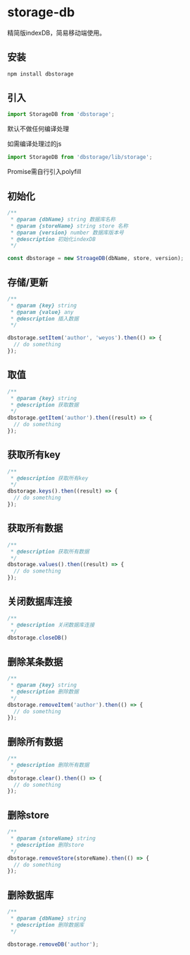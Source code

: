 # storage-db

精简版indexDB，简易移动端使用。

## 安装

```sh
npm install dbstorage
```

## 引入

```js
import StorageDB from 'dbstorage';
```

默认不做任何编译处理

如需编译处理过的js

```js
import StorageDB from 'dbstorage/lib/storage';
```

Promise需自行引入polyfill

## 初始化

```js
/**
 * @param {dbName} string 数据库名称
 * @param {storeName} string store 名称
 * @param {version} number 数据库版本号
 * @description 初始化indexDB
 */

const dbstorage = new StroageDB(dbName, store, version);
```

## 存储/更新

```js
/**
 * @param {key} string
 * @param {value} any
 * @description 插入数据
 */

dbstorage.setItem('author', 'weyos').then(() => {
  // do something
});
```

## 取值

```js
/**
 * @param {key} string
 * @description 获取数据
 */
dbstorage.getItem('author').then((result) => {
  // do something
});
```

## 获取所有key

```js
/**
 * @description 获取所有key
 */
dbstorage.keys().then((result) => {
  // do something
});
```

## 获取所有数据

```js
/**
 * @description 获取所有数据
 */
dbstorage.values().then((result) => {
  // do something
});
```

## 关闭数据库连接

```js
/**
 * @description 关闭数据库连接
 */
dbstorage.closeDB()
```

## 删除某条数据

```js
/**
 * @param {key} string
 * @description 删除数据
 */
dbstorage.removeItem('author').then(() => {
  // do something
});
```

## 删除所有数据

```js
/**
 * @description 删除所有数据
 */
dbstorage.clear().then(() => {
  // do something
});
```

## 删除store

```js
/**
 * @param {storeName} string
 * @description 删除store
 */
dbstorage.removeStore(storeName).then(() => {
  // do something
});
```

## 删除数据库

```js
/**
 * @param {dbName} string
 * @description 删除数据库
 */

dbstorage.removeDB('author');
```
